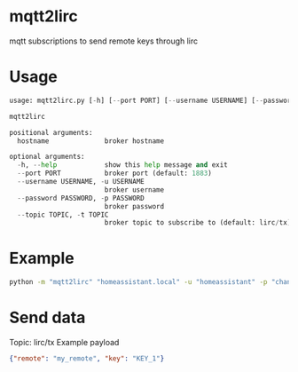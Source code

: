 # mqtt2lirc
mqtt subscriptions to send remote keys through lirc

# Usage

```python
usage: mqtt2lirc.py [-h] [--port PORT] [--username USERNAME] [--password PASSWORD] [--topic TOPIC] hostname

mqtt2lirc

positional arguments:
  hostname              broker hostname

optional arguments:
  -h, --help            show this help message and exit
  --port PORT           broker port (default: 1883)
  --username USERNAME, -u USERNAME
                        broker username
  --password PASSWORD, -p PASSWORD
                        broker password
  --topic TOPIC, -t TOPIC
                        broker topic to subscribe to (default: lirc/tx)
```

# Example

```bash
python -m "mqtt2lirc" "homeassistant.local" -u "homeassistant" -p "changeme";sudo systemctl stop lircd.socket;sudo systemctl start lircd.socket
```

# Send data

Topic: lirc/tx
Example payload
```json
{"remote": "my_remote", "key": "KEY_1"}
```
